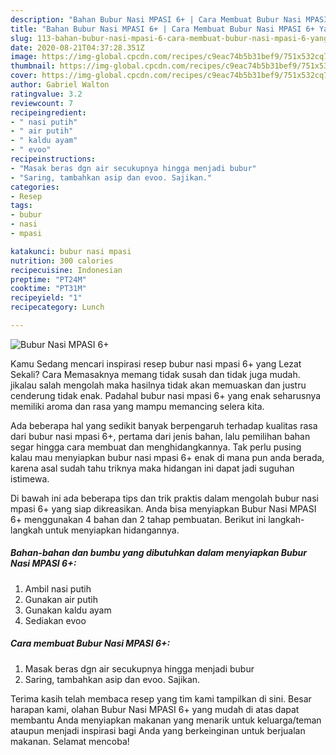 ```yaml
---
description: "Bahan Bubur Nasi MPASI 6+ | Cara Membuat Bubur Nasi MPASI 6+ Yang Enak Dan Lezat"
title: "Bahan Bubur Nasi MPASI 6+ | Cara Membuat Bubur Nasi MPASI 6+ Yang Enak Dan Lezat"
slug: 113-bahan-bubur-nasi-mpasi-6-cara-membuat-bubur-nasi-mpasi-6-yang-enak-dan-lezat
date: 2020-08-21T04:37:28.351Z
image: https://img-global.cpcdn.com/recipes/c9eac74b5b31bef9/751x532cq70/bubur-nasi-mpasi-6-foto-resep-utama.jpg
thumbnail: https://img-global.cpcdn.com/recipes/c9eac74b5b31bef9/751x532cq70/bubur-nasi-mpasi-6-foto-resep-utama.jpg
cover: https://img-global.cpcdn.com/recipes/c9eac74b5b31bef9/751x532cq70/bubur-nasi-mpasi-6-foto-resep-utama.jpg
author: Gabriel Walton
ratingvalue: 3.2
reviewcount: 7
recipeingredient:
- " nasi putih"
- " air putih"
- " kaldu ayam"
- " evoo"
recipeinstructions:
- "Masak beras dgn air secukupnya hingga menjadi bubur"
- "Saring, tambahkan asip dan evoo. Sajikan."
categories:
- Resep
tags:
- bubur
- nasi
- mpasi

katakunci: bubur nasi mpasi 
nutrition: 300 calories
recipecuisine: Indonesian
preptime: "PT24M"
cooktime: "PT31M"
recipeyield: "1"
recipecategory: Lunch

---
```



![Bubur Nasi MPASI 6+](https://img-global.cpcdn.com/recipes/c9eac74b5b31bef9/751x532cq70/bubur-nasi-mpasi-6-foto-resep-utama.jpg)

Kamu Sedang mencari inspirasi resep bubur nasi mpasi 6+ yang Lezat Sekali? Cara Memasaknya memang tidak susah dan tidak juga mudah. jikalau salah mengolah maka hasilnya tidak akan memuaskan dan justru cenderung tidak enak. Padahal bubur nasi mpasi 6+ yang enak seharusnya memiliki aroma dan rasa yang mampu memancing selera kita.



Ada beberapa hal yang sedikit banyak berpengaruh terhadap kualitas rasa dari bubur nasi mpasi 6+, pertama dari jenis bahan, lalu pemilihan bahan segar hingga cara membuat dan menghidangkannya. Tak perlu pusing kalau mau menyiapkan bubur nasi mpasi 6+ enak di mana pun anda berada, karena asal sudah tahu triknya maka hidangan ini dapat jadi suguhan istimewa.


Di bawah ini ada beberapa tips dan trik praktis dalam mengolah bubur nasi mpasi 6+ yang siap dikreasikan. Anda bisa menyiapkan Bubur Nasi MPASI 6+ menggunakan 4 bahan dan 2 tahap pembuatan. Berikut ini langkah-langkah untuk menyiapkan hidangannya.

<!--inarticleads1-->

##### Bahan-bahan dan bumbu yang dibutuhkan dalam menyiapkan Bubur Nasi MPASI 6+:

1. Ambil  nasi putih
1. Gunakan  air putih
1. Gunakan  kaldu ayam
1. Sediakan  evoo




<!--inarticleads2-->

##### Cara membuat Bubur Nasi MPASI 6+:

1. Masak beras dgn air secukupnya hingga menjadi bubur
1. Saring, tambahkan asip dan evoo. Sajikan.




Terima kasih telah membaca resep yang tim kami tampilkan di sini. Besar harapan kami, olahan Bubur Nasi MPASI 6+ yang mudah di atas dapat membantu Anda menyiapkan makanan yang menarik untuk keluarga/teman ataupun menjadi inspirasi bagi Anda yang berkeinginan untuk berjualan makanan. Selamat mencoba!
